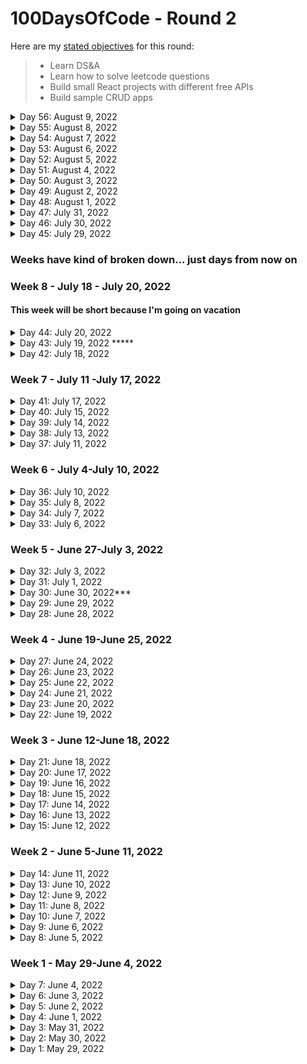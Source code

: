 # 100DaysOfCode - Round 2

Here are my [stated objectives](https://lenniecottrell.github.io/100DaysOfCode-Round-2/) for this round:

>  - Learn DS&A
>  - Learn how to solve leetcode questions
>  - Build small React projects with different free APIs
>  - Build sample CRUD apps


<details>
  <summary>Day 56: August 9, 2022</summary>

  #### Things I accomplished today:
  #### Things I want to focus on tomorrow:
  #### Notes/Learnings

</details>

<details>
  <summary>Day 55: August 8, 2022</summary>

  #### Things I accomplished today:
  #### Things I want to focus on tomorrow:
  #### Notes/Learnings

</details>

<details>
  <summary>Day 54: August 7, 2022</summary>

  #### Things I accomplished today:
  #### Things I want to focus on tomorrow:
  #### Notes/Learnings

</details>

<details>
  <summary>Day 53: August 6, 2022</summary>

  #### Things I accomplished today:
  #### Things I want to focus on tomorrow:
  #### Notes/Learnings

</details>

<details>
  <summary>Day 52: August 5, 2022</summary>

  #### Things I accomplished today:
  #### Things I want to focus on tomorrow:
  #### Notes/Learnings

</details>

<details>
  <summary>Day 51: August 4, 2022</summary>

  #### Things I accomplished today:
  #### Things I want to focus on tomorrow:
  #### Notes/Learnings

</details>

<details>
  <summary>Day 50: August 3, 2022</summary>

  #### Things I accomplished today:
  #### Things I want to focus on tomorrow:
  #### Notes/Learnings

</details>

<details>
  <summary>Day 49: August 2, 2022</summary>

  #### Things I accomplished today:
  #### Things I want to focus on tomorrow:
  #### Notes/Learnings

</details>

<details>
  <summary>Day 48: August 1, 2022</summary>

  #### Things I accomplished today:
  #### Things I want to focus on tomorrow:
  #### Notes/Learnings

</details>

<details>
  <summary>Day 47: July 31, 2022</summary>

  #### Things I accomplished today:
  #### Things I want to focus on tomorrow:
  #### Notes/Learnings
  #### To Do

</details>

<details>
  <summary>Day 46: July 30, 2022</summary>

  #### Things I accomplished today:
  - I wrote my backend call to remove a book from a shelf, it works! (after some troubleshooting where I needed to add an empty pair of brackets in the axios call)
  - I added a `BookDetailShelf` component to be able to remove a book, and change the button appropriately. I wonder if there's a simpler way to do this?
  #### Things I want to focus on tomorrow:
  - keep working on the close-modal and re-render issue
  #### Notes/Learnings
  - Programming is an exercise in one-step-forward-two-steps-back. I checked something off in my to do list today, but noticed multiple other things I need to address
  #### To Do:
    - close the modal and re-render when books are removed from a shelf
    - close the modal with a success message when books are added to a shelf
    - figure out how to stop multiple authors from adding commas every time the components renders
    - get the app not to break when you click on "my library" when you're not logged in
    - add a logged in context?
    - Deal with the sign in button state
    - Add sorting
    - Clean up styles

</details>

<details>
  <summary>Day 45: July 29, 2022</summary>

  #### Things I accomplished today:
  - I got the "My Library" page working. It now renders books from any of the available shelves!
  #### Things I want to focus on tomorrow:
  - design and add a button to remove a book from a bookshelf - maybe it can go in the bookdetail component somehow? Or make a similar but slightly different version of the book detail component? that's probably easier
  #### Notes/Learnings
  - To Do:
    - add a logged in context
    - ~~Differentiate between the GET shelf calls in the backend~~
    - remove books from shelves
    - Deal with the sign in button state
    - Add sorting
    - Clean up styles

</details>

### Weeks have kind of broken down... just days from now on

### Week 8 - July 18 - July 20, 2022
#### This week will be short because I'm going on vacation

<details>
  <summary>Day 44: July 20, 2022</summary>

  #### Things I accomplished today:
  -Opened and closed a PR for the `feature/addToLibrary` branch.
  - I added a route to the backend to GET an authenticated user's shelves and successfully returned a book I added via my app
  - I added a custom hook to use Context for the Token value. It works, but I still need a deeper understanding of Context
  #### Things I want to focus on tomorrow:
  -Tomorrow I'll be off the grid! When I get back, focus on rendering the shelves. I need to adapt the CardGrid component for the shelves, but I already have a good idea about how to do it
  #### Notes/Learnings
  - I found out that currently I can only log in on the landing page. That isn't a problem, but I need to deal with it
  - Still to do, in a loose order:
    - Render the shelves
    - Differentiate between the GET shelf calls in the backend
    - remove books from shelves
    - Deal with the sign in button state
    - Add sorting
    - Clean up styles


</details>
<details>
  <summary>Day 43: July 19, 2022 *****</summary>

  #### Things I accomplished today:
  - I finally got my backend request working, and added a book to my google books library!
  #### Things I want to focus on tomorrow:
  - add the other calls to the other shelves
  - Start working on what happens once the backend gets the response
  #### Notes/Learnings
  - Still to do, in no particular order: 
    - Remove books from shelves
    - render the shelves and handle auto updates?
    - add sorting
    - add pagination/load more
    - handle rendering of the sign in button if you're signed in
    - clean up the styles of the book detail page

</details>
<details>
  <summary>Day 42: July 18, 2022</summary>

  #### Things I accomplished today:
  - Changed my API key and reset my .env file so it doesn't get tracked!
  - Wrote my basic routes for the backend
  - Connected my frontend to the backend and sent request parameters
  - Sent basic responses to the frontend
  #### Things I want to focus on tomorrow:
  - Make a request from the backend to the google books API and actually send book data to the frontend - I should plan out how that's actually going to work in my app...
  #### Notes/Learnings
  - Always make sure .env files are in the .gitignore BEFORE you start coding!
  - I achieved everything I said I wanted to work on today
  - If I had the whole day free I feel like I could make massive progress on this project

</details>

### Week 7 - July 11 -July 17, 2022

<details>
  <summary>Day 41: July 17, 2022</summary>

  #### Things I accomplished today:
  - I missed yesterday but I made it up today with some big progress!
  - I figured out how to get the access token I need for the google books api
  - I re-wrote my book detail modal to include options for which shelf I needed to add the book do
  - I created a backend to store my API key to make authenticated requests
  #### Things I want to focus on tomorrow:
  - I need to connect my backend and frontend to send the bookdata to the backend, make the request with the API key, and send the data back to the frontend
  #### Notes/Learnings
  - The most secure way to store sensitive data in a react app is to store it in a backend and make requests from the backend. 
  - I made big progress today! I'm getting closer and closer to getting all the pieces together, I can feel it coming

</details>

<details>
  <summary>Day 40: July 15, 2022</summary>

  #### Things I accomplished today:
  - I finally figured out the difference between authorization and authentication - for my purposes I need authorization in my app ising an OAuth implicit flow to get a token for the books API. Actually implementing it is proving challenging, mostly because Google's docs are difficult to navigate. It's hard to tell what's relevant to me and useful
  #### Things I want to focus on tomorrow:
  - Keep working on this
  #### Notes/Learnings

</details>

<details>
  <summary>Day 39: July 14, 2022</summary>

  #### Things I accomplished today:
  - I did a lot of reading about using google authentication and mad a couple of attempt adding it to my app. 
  - I got the basic user data, but haven't figured out hwo to get a token yet
  #### Things I want to focus on tomorrow:
  - Still working on this
  #### Notes/Learnings
  - The first tutorial I watched used tools that are now deprecated since Google's move to Google Identity Services, so I had to backtrack and start over. I'm trying to just use Google's docs and guides
  - The google docs are confusing

</details>

<details>
  <summary>Day 38: July 13, 2022</summary>

  #### Things I accomplished today:
  - I'm still digging into Google Identity Services. I tried using some pre-built stuff from NPM but I can't seem to get the things I need from it, so I keep having to backtrack and learn how to implement it directly. This is probably a good thing in the long run.
  #### Things I want to focus on tomorrow:
  - Keep working on this - I'm going to stick to this goal until I am able to add books to my library
  #### Notes/Learnings
  - Be patient, be consistent, you'll get there

</details>

<details>
  <summary>Day 37: July 11, 2022</summary>

  #### Things I accomplished today:
  - Did more research/tinkering with google auth - I still think it'll serve my purposes but it's taking a while to know how to implement it correctly. I think I need to use React Context?
  #### Things I want to focus on tomorrow:
  - Keep working on this
  #### Notes/Learnings
  - Glad to try a new tool like React Context

</details>

### Week 6 - July 4-July 10, 2022

<details>
  <summary>Day 36: July 10, 2022</summary>

  #### Things I accomplished today:
  - I decided to revisit using google for authentication rather than building my own system and adding stuff to a backend, and I think it'll work fine (I'm trying to do less from scratch this time around)
  - I started building out a pretty basic sign-in flow with some npm packages, but as soon as I got it working Google gave me a warning that I was using a soon-to-be-deprecated library and I'd need to upgrade, so I had to backtrack
  #### Things I want to focus on tomorrow:
  - Keep going with this login issue, I don't think it'll take that long actually (...he said ominously)
  #### Notes/Learnings
  - This round has been less consistent than round 1, but I have a baby coming and I'm trying to spend quality time with my wife before we have the kid, so I don't feel that bad about missing a day. As long as I stay on track with my goals and keep making progress, that's the important part
  - I've been reminded that I enjoy the consistency of daily learning/building, and when this is over I would like to build in an hour of learning/building every day even if it's not in the formal structure of #100DaysOfCode

</details>
<details>
  <summary>Day 35: July 8, 2022</summary>

  #### Things I accomplished today:
  - I started thinking about how to add things to "My Library" in my book app, and originally I was thinking I could use the Google Books API for that (I think I still can?) but then I thought I might need a database to store everything, so I started looking into MongoDB, and that research was all I really had time for.
  #### Things I want to focus on tomorrow:
  - Keep going with Mongo, but also maybe spend some more time deciding if I really actually need to do it this way or not.
  #### Notes/Learnings
  - I haven't made anything with Mongo or any NoSQL DB yet, so I definitely want to come back to it.

</details>
<details>
  <summary>Day 34: July 7, 2022</summary>

  #### Things I accomplished today:
  - I was finally able to select a single book and pass the data to the modal component on a click
  - I made the "find in overdrive" link look like a button
  #### Things I want to focus on tomorrow:
  - Style the modal and fix the cards
  - Add buttons to "add to library"
  #### Notes/Learnings
  - This was a pretty common and trivial thing to do in React, and I'm glad that my blocker was not my understanding of it, but just a simple syntax error.

</details>

<details>
  <summary>Day 33: July 6, 2022</summary>

  #### Things I accomplished today:
  - Turns out the undefined data wasn't my issue (thank god, I felt so dumb), the problem was I had brackets around my mapped JSX, so the map was returning an awrray of undefined. Still feel dumb, but not as dumb because I did actually know what I was doing, I just had a stupid syntax error.
  - I watched the videos on doubly linked lists and circular lists, but I will watch them again and take notes
  #### Things I want to focus on tomorrow:
  - Keep working on selecting a single book
  #### Notes/Learnings

</details>

### Week 5 - June 27-July 3, 2022

<details>
  <summary>Day 32: July 3, 2022</summary>

  #### Things I accomplished today:
  - Kept working on reorganizing my API data in react so it's easier to work with
  - I refactored a bunch of stuff but I'm still having trouble dealing with undefined data.
  #### Things I want to focus on tomorrow:
  - If I have time, keep working on this
  #### Notes/Learnings
  - Maybe I need to do some react tutorials to review some react concepts...

</details>
<details>
  <summary>Day 31: July 1, 2022</summary>

  #### Things I accomplished today:
  - I jumped back into the book app today. It took a minute to get my brain back in the mode but eventually I got into it again. Daily work will be helpful
  #### Things I want to focus on tomorrow:
  - Keep working on reorganizing the data to make it easier to use and more "react-like"
  - Keep working on dispoalying the data as a selectable card
  #### Notes/Learnings
  - I'm super stuck on this, and being stuck sucks. I'll keep working at it until I get it. 

</details>
<details>
  <summary>Day 30: June 30, 2022***</summary>

  #### Things I accomplished today:
  - I FINALLY REVERSED A LINKED LIST!!!! The problem before was that I wasn't resetting `current` back to the head on subsequent interations, so after the first removal the loop didn't run.
  #### Things I want to focus on tomorrow:
  - My parents are in town but I'm still gonna try to get up early to code. Back to the book app, where I'm stuck on another problem. Hopefully coming back to it with fresh eyes will be helpful
  #### Notes/Learnings
  - I want to write a blog post about this process! I made so many mistakes!

</details>
<details>
  <summary>Day 29: June 29, 2022</summary>

  #### Things I accomplished today:
  - I was able to fix my `removeLast` method enough so that I can successfully reverse a linked list with up to two elements. It doesn't work when I add a third element. WHYYYYYYYYY
  #### Things I want to focus on tomorrow:
  - Keep working on this problem. If I can't figure it out tomorrow I will ask for help, but I won't look up alternate solutions until I have solved it at least once by myself.
  #### Notes/Learnings
  - Progress is slow when you have a very limited time each day.

</details>
<details>
  <summary>Day 28: June 28, 2022</summary>
  
 I went to a wedding this past weekend so I took satuday and sunday off, and I just couldn't fit it in on monday, so I'm starting back up Tuesday. This upcoming weekend will also be weird because my aprents are in town - I will try to code in the mornings as usual but might not get to it every day.
 
  #### Things I accomplished today:
  - I'm still working on reversing a linked list - as I was debugging I learned that there were issues with my `removeLast` and `addFirst` methods. I think I successfully debugged and tested `addFirst` but I have more to do with `removeLast`. I'm getting closer though
  #### Things I want to focus on tomorrow:
  - Solve. This. Problem.
  #### Notes/Learnings
  - On leetcode the implementation will have to be different - right now I'm implementing methods as part of the LinkedList class, but I don't know if I can manipulate the class on leetcode. 

</details>

### Week 4 - June 19-June 25, 2022

<details>
  <summary>Day 27: June 24, 2022</summary>
  
  #### Things I accomplished today:
  - I reworked my implementation of the linked list and I got really close to figuring out the right syntax to reverse it, but I'm not quite there yet. I'm close though, and I'm confident that I can come up with my own (brute force) solution before I need to look up answers
  #### Things I want to focus on tomorrow:
  - Tomorrow I will be taking a break since I'm going to a wedding. Back to in on Sunday!
  - On sunday I will solve this problem!
  #### Notes/Learnings
  - I did the beginning of this process on paper, which allowed me to think through the problem fully before jumping in to actual code. Now that I'm just struggling with implementation, I think it's better that I'm able to test it in VScode.

</details>
<details>
  <summary>Day 26: June 23, 2022</summary>

  #### Things I accomplished today:
  - Back to the book app. I'm struggling with a problem that feels trivial, and all I accomplished today was more struggle
  #### Things I want to focus on tomorrow:
  - I try to balance time between working a project and DSA study, but it's hard to be patient with progress when you're stuck on a problem in both realms. I think I might try to go back to reversing a linked list tomorrow, and come back to this problem in my app once I solve that one.
  #### Notes/Learnings
  - Sometimes I feel like I really understand how to do this work, and sometimes I still feel like a dumb baby. I hope I can get a job as a developer even when there are still times I feel like a dumb baby. Is that the bar for getting a dev job? Not ever feeling like a dumb baby anymore?

</details>
<details>
  <summary>Day 25: June 22, 2022</summary>

  #### Things I accomplished today:
  - I started actually working on reversing a linked list. I have some pseudocode I think will work, I just need to do the hard part of actually implementing it
  #### Things I want to focus on tomorrow:
  - I'll keep working away at this problem.
  #### Notes/Learnings
  - I tried to modularize the implementation of a linked list and an addLast() method and got caught up in the npm requirements of modules, but when I was testing my implementation it was working and I only had to look up one thing
  - This will take me a little while, but I really want to figure this out before looking up an answer

</details>
<details>
  <summary>Day 24: June 21, 2022</summary>

  #### Things I accomplished today:
  - I was really tired today and had a busy day, so I didn't accomplish much, but I started thinking about how to reverse a linked list. With the time and mental space I have this week it will probably take me a few days to work out a test solution. 
  #### Things I want to focus on tomorrow:
  - I want to keep working on reversing a linked list
  - work on the card if I have time
  #### Notes/Learnings
  - Must. Not. Criticize. Myself. For. Being. Tired.

</details>
<details>
  <summary>Day 23: June 20, 2022</summary>

  #### Things I accomplished today:
  - I tried to refactor my list component with `map()` instead of creating an array with a for loop, but I ended up breaking it a lot more :(
  - On the upside, I submitted two PRs to my company codebase today, so that's pretty exciting, and I think should count towards this project
  #### Things I want to focus on tomorrow:
  - Keep working on the card grid state
  - Start a new linked list problem so I don't let it get stale
  #### Notes/Learnings
  - This is an annoying problem!!!

</details>

<details>
  <summary>Day 22: June 19, 2022</summary>

  #### Things I accomplished today:
  - I watched a new linked list video about the Iterable interface in Java. I'm not sure if I'll end up using the info from this video because I'm not using Java, but I'm sure that the concept is valuable, and it was the last video before getting into doubly linked lists and circular lists
  - I realized that moving my API call did not, in fact, solve my problem of selecting a specific card. I need to figure out how to set the state of the card grid with a "selected" card.
  #### Things I want to focus on tomorrow:
  - Keep working on the grid
  #### Notes/Learnings
  - This is my first major stumbling block on this project. I hate to be impeded by something that feels so fundamental to React, but I need to remind myself that I'm still learning, people have solved this problem before, and I'll figure it out eventually if I keep at it.

</details>

### Week 3 - June 12-June 18, 2022

<details>
  <summary>Day 21: June 18, 2022</summary>

  #### Things I accomplished today:
  - I realized I didn't know how to get book data into my book detail page, and started thinking I might need Redux for that. After reading a bit about Redux I realized I just needed to move my API call to the book grid component instead.
  - I'm actually not 100% sure this solves my problem, but I'm going to work on it for a while to see if I can make it work. Then I'll revisit redux if I can't.
  #### Things I want to focus on tomorrow:
  - Keep working on the book detail page
  #### Notes/Learnings
  - Reading about use cases for redux was helpful before I just dove right in. The idea that planning and preparation is a better approach than just jumping right into the code is sinking deeper and deeper into my awareness as I work on this.

</details>

<details>
  <summary>Day 20: June 17, 2022</summary>

  #### Things I accomplished today:
  - I built out the basic skeleton of the book detail page and added it as a modal on the main page
  #### Things I want to focus on tomorrow:
  - Keep styling the modal so it looks right and displays the right information
  #### Notes/Learnings
  - Getting that modal working was way trickier than I thought it would be!
  - Don't forget to put the right day in the commit message

</details>

<details>
  <summary>Day 19: June 16, 2022</summary>

  #### Things I accomplished today:
  - I worked through Leetcode 203 with a one pointer and two pointers today to really make sure I knew what was going on, and created a little visual helper for myself with sticky notes.
  - I designed and started building the skeleton for a book detail page in my book app
  #### Things I want to focus on tomorrow:
  - Build out the book detail page
  #### Notes/Learnings
  - My main app page is currently rendering twice on initial load - I gotta figure that out.
  - Things not to forget about: TDD, Redux

</details>

<details>
  <summary>Day 18: June 15, 2022</summary>

  #### Things I accomplished today:
  - I worked through Leetcode 203 again focusing on understanding each step
  #### Things I want to focus on tomorrow:
  - I'm going to keep working on LinkedList problems for now - I'll get to the book app this weekend
  #### Notes/Learnings
  - It's tedious to work the same problems multiple times, but if the focus is on understanding, I think it's still a good use of my time. I want a deep knowledge of these concepts, and since I'm not in school full time I need to be wrestling with them as much as possible during my limited time I have to study and practice.

</details>

<details>
  <summary>Day 17: June 14, 2022</summary>

  #### Things I accomplished today:
  - worked on leetcode #203
  - I wrestled with it for a while before looking at solutions - I'll need to do that for a while as I'm learning, and with limited time I'll have to be patient. However! When I looked at some solutions I was really close 
  #### Things I want to focus on tomorrow:
  - I want to work through this problem again to review
  - I'd really like to not leave the book app for more than a day or two - maybe I can find a time in the middle of the day?
  #### Notes/Learnings
  - Doing this with limited time is a littel frustrating. Things are going pretty well at work, but my progress with learning/building an app is extra slow since I limited time. I'm leaning in to development opportunities at work, but I'd still like to build out my portfolio and I'd still like to learn DS&A

</details>

<details>
  <summary>Day 16: June 13, 2022</summary>

  #### Things I accomplished today:
  - Reviewed some linked list implementation and started a new problem
  #### Things I want to focus on tomorrow:
  - work on that problem!
  - If I have time start working on the book detail page
  #### Notes/Learnings
  -I like learning

</details>

<details>
  <summary>Day 15: June 12, 2022</summary>

  #### Things I accomplished today:
  - I built out a login page with Formik and Chakra. Doesn't do anything yet but the basic page is built
  #### Things I want to focus on tomorrow:
  - Review Linked List videos and code
  - Look at a new Linked List Problem
  - Start building a book detail page
  #### Notes/Learnings

</details>


### Week 2 - June 5-June 11, 2022
<details>
  <summary>Day 14: June 11, 2022</summary>

  #### Things I accomplished today:
  - Finished leetcode 141, but had to look up the full solution
  - Decided to switch my account login from a modal to a separate page
  - Did more reading and gathered some more resources on user auth. Beginning to feel a bit like [yak shaving](https://xkcd.com/1739/) -> I need to create a form, okay I can do that with Chakra, but chakra recommends integrating with Formik, okay now I have to read about Formik, plus I have this walkthrough open that I should read to get an overview of the process, and does user auth require React's context API? I need to read about that too...
  #### Things I want to focus on tomorrow:
  - Revisit the linked list videos to keep it fresh, maybe start a new problem
  - Build out the account page
  #### Notes/Learnings
  - There was a trick to finding a linked list cycle that I didn't know where a pointer that moves by two and a pointer that moves by one will eventually meet up if there is a cycle. Seems straightforward and I wonder what other kinds of problems there are where I can use that concept
  - I looked a bit deeper into using google sign-in and I think it might be ambitious for now. I should focus on building out the rest of the app before adding user auth. 
  - Refocus: make a book details page, make a way to populate "my library"


</details>
<details>
  <summary>Day 13: June 10, 2022</summary>

  #### Things I accomplished today:
  - I looked at LeetCode #237 on linked lists. I reviewed a couple of solutions after thinking about it for a while and made sure I understood the solutions before moving on.
  - Started working on LeetCode #141 also. I got close! my initial attempt passed some of the test cases but didn't pass submission. I'll take one more crack at it before looking up solutions.
  #### Things I want to focus on tomorrow:
  - finish this problem
  - keep reading about user auth
  #### Notes/Learnings
  - I'm very proud of myself for beginning to tackle leetcode questions, and actually starting to feel like I understand the basics of DS&A


</details>
<details>
  <summary>Day 12: June 9, 2022</summary>

  #### Things I accomplished today:
  - I finished building the "My Library" page when its blank - I think I need to implement user authentication before I can populate shelves? Maybe not....
  - Cleaned up some components
  - Started studying how another dev implemented user auth on a simple to do app (he used Redux)
  #### Things I want to focus on tomorrow:
  - I want to keep working on this, but I also want to keep picking away at linked lists. I'm gonna do some review and maybe look at a problem
  - If I have more time I'll keep studying how to do user authentication
  #### Notes/Learnings
  - I am feeling very confident with my CSS/Fundamental React skills. I obviously have a ton to learn still, but it's time to start challenging myself to get outside my comfort zone.
  - Adding user auth will definitely be a challenge!
  - Add redux to this app would also be a very useful challenge


</details>
<details>
  <summary>Day 11: June 8, 2022</summary>

  #### Things I accomplished today:
  - Today I made some design decions about UI/UX and started implementing them in my book app
  - "My Library" will be its own page with tabs for different shelves
  - Account login is a modal box for now
  #### Things I want to focus on tomorrow:
  - finish building the "My Library" page
  - study how to add authentication
  #### Notes/Learnings
  - I can't stress enough how important and valuable it is to plan before starting to code. Let this be a lesson I drive deep into my brain.


</details>
<details>
  <summary>Day 10: June 7, 2022</summary>

  #### Things I accomplished today:
  - did some planning for the next pages of my book app
  - Built out the about page
  - Researched some components I want to use for the account page and book detail page
  #### Things I want to focus on tomorrow:
  - Build the account page and book detail page
  - Connect the routes to the new pages
  #### Notes/Learnings
  - Design choices are hard! There are many different ways a design could go, and planning definitely helps but it's hard to know if you're picking a good UI/UX until you actually start using the thing I think.


</details>
<details>
  <summary>Day 9: June 6, 2022</summary>

  #### Things I accomplished today:
  - attempted to implement a linked list from memory
  - reviewed some of the linked list videos as a refresher
  #### Things I want to focus on tomorrow:
  - don't lose steam on the book app - do some planning
  #### Notes/Learnings
  - false confidence when you're learning is super real. 
  - The concept of a linked list isn't hard to understand, but remembering how to implement it in code is more difficult than I expected
  - Practice more. Maybe look at some problems and solutions to get more context on how to use a linked list?

</details>
<details>
  <summary>Day 8: June 5, 2022</summary>

  #### Things I accomplished today:
  * standardized the card size and position of the images/text on the cards
  * used a SimpleGrid instead of normal Grid in ChakraUI to make easy breakpoints for the grid
  * added a small hover animation to the cards and a fade in for when they load
  * I started making my routes, and I realized I have more planning to do to figure out what the other pages will look like
  #### Things I want to focus on tomorrow:
  - Start with reviewing what I know about linked lists
  - Introduce the next problem in Cracking the Coding Interview
  - Work on the plan for the additional pages in my book app
  #### Notes/Learnings
  - Working in support has made using documentation way easier. Since I reference our own docs and KB at work, I'm used to the language and how it applies Also, since I just know more about code now, implementing things with the docs makes more sense.

</details>



### Week 1 - May 29-June 4, 2022
<details>
  <summary>Day 7: June 4, 2022</summary>

  ###### Things I accomplished today:
    - learned about remove(), find(), and peek() methods in linked lists
    - populated my book cards with titles, authors, and images
  ###### Things I want to focus on tomorrow:
    - try to write out a linked list in javascript from memory and my notes without referencing the one I already wrote
    - make a working branch on the book app so I don't accidentally ruin the good work I've done :)
    - set breakpoints on the grid
    - standardize the title/author text position
    - add a hover animation to the cards
    - add routes to the other pages and start building them
  ###### Notes/Learnings
    - other future to-dos include publishing to github pages, adding authentication
    - I had to deal with what happens when there are no image links, so that was a interesting edge case to have to work around. It wasn't too tricky, but I didn't expect it

</details>

<details>
  <summary>Day 6: June 3, 2022</summary>

  ###### Things I accomplished today:
    - I solved the first problem in Cracking the Coding Interview with a brute force method and O(n^2) time. I looked up other more efficient solutions - time to learn about hash tables!
    - I learned how to implement a queue in Javascript
    - I got to spend some hours building my book app UI with ChakraUI and the google books API. It was good practice to fetch API data and display it with useEffect(). I have a kind of clunky solution at the moment, I'll go back and refactor after I clean up the UI a little bit
  ###### Things I want to focus on tomorrow:
    - clean the UI so the cards are all the same size
    - consider a different way to display the book data
    - watch another linked list video
  ###### Notes/Learnings
    - I learned a lot about Chakra UI today, and hot damn using a component library really speeds things up. I don't regret all the time I've spent struggling with CSS, but I'm grateful for a component library that can speed up UI development. 
</details>

<details>
  <summary>Day 5: June 2, 2022</summary>

  ###### Things I accomplished today:
    - Researched UI libraries a bit more and devcided to change to ChakraUI, started learning about it
    - Started building my component skeleton
    - Watched 2 more Linked List videos about removeFirst() and removeLast()
    - I started working on the first problem from Cracking the Coding Interview. It's a type of question I've seen before, I just need to remember how to do it.
  ###### Things I want to focus on tomorrow:
    - I want to start building the UI at least, if not start to import some data
    - finish this algo problem
  ###### Notes/Learnings
    - I actually think data structures are super interesting. The videos I'm watching explain everything very clearly and make it seem way easier than I'm sure it is in reality, so I'm excited to start actually applying this stuff to problems.
</details>

<details>
  <summary>Day 4: June 1, 2022</summary>

  ###### Things I accomplished today:
    - I started planning the UI for the book app and made a list of the tools I plan to use
  ###### Things I want to focus on tomorrow:
    - Another couple of linked list vids
    - Review the linked list implementation in Javascript
  ###### Notes/Learnings
    - Planning before coding is good and helpful!
</details>

<details>
  <summary>Day 3: May 31, 2022</summary>

  ###### Things I accomplished today:
    - watched some videos about adding to the beginning or adding to the ending of an array
    - I started reviewing the Google Books API docs
    - I started reading Cracking the Coding Interview to get an idea of what's ahead.
  ###### Things I want to focus on tomorrow:
    - start sketching out my plans for a personal library app - what are all the parts and pieces, what does the UI look like?
  ###### Notes/Learnings
    - I was reminded today as I dove in the deep end of the google books API how much better off I'll be if I spend some time planning before jumping into the code. A solid plan will give me the mental framework and conceptual skeleton I need to be more efficient when I actually start diving in
</details>

<details>
  <summary>Day 2: May 30, 2022</summary>

  ###### Things I accomplished today:
    - I learned about considering boundary conditions in data structures, and adding an element to the beginning of a linked list
    - Reviewed some of the basic of BigO notation
    - I initialized a new app for organizing books using the google boks API
  ###### Things I want to focus on tomorrow:
    - more linked list videos
    - dig deeper into the google books API and start building an app
  ###### Notes/Learnings
    - the 5 boundary conditions for data structures should be considered regardless of the type od structure:
      - what to do if it's empty
      - what to do if there's a single element
      - how to add/remove from the beginning
      - how to add/remove from the end
      - working in the middle
</details>

<details>
  <summary>Day 1: May 29, 2022</summary>

  ###### Things I accomplished today:
    - I started learning about linked lists
    - I wrote some code to define a linked list in javascript
  ###### Things I want to focus on tomorrow:
    - Watch the next lectures on linked lists from SDSU
    - Start looking at leetcode?
  ###### Notes/Learnings:
    - Each node in a lists contains a pointer and data
    - List are always complexity O(n) (technically Theta(n)), because each item always needs to be counted and the time it takes to count them increases linearly with the number of items
    - The nodes in a linked list are stored in separate objects that contain pointers to the next objects in the list. This is different from an array, where elements are stored in contiguous memory locations (each location being an increment of 4 bytes)
    - Search operations are slow because nodes are accessed sequentially
    - Uses more memory than arrays because of the pointers
    - Nodes can be more easily manipulated than arrays
</details>
